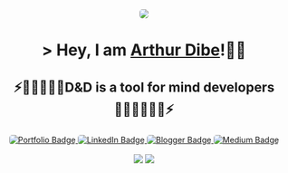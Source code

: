 <div align="center">
  <img src="https://github.com/ArthurDibe/ArthurDibe/assets/5942022/eed92bc0-bb13-4b27-b7a5-989aa16340a2"
  style="object-fit: cover; object-position: 100% 0;border-radius:5px;"/>
</div>
<h1 align="center">
  &gt; Hey, I am <b><a href="https://ArthurDibe.github.io">Arthur Dibe</a></b>!👋🏻 
</h1>
<h3 align="center" style="font-size:23px;">
  ⚡🧙🏻‍♂️🧝🏻D&D is a tool for mind developers🧛🏻‍♀️🦸🏻‍♀⚡
</h3>

<div align="center" id="badges">
		<a href="https://ArthurDibe.github.io">
			<img style="border-radius: 5px;" src="https://img.shields.io/badge/PORTFOLIO-5865f2?style=for-the-badge&logo=About.me&logoColor=white" alt="Portfolio Badge"> 
		</a>
		<a href="https://www.linkedin.com/in/arthur-dibe/">
			<img style="border-radius: 5px;" src="https://img.shields.io/badge/LinkedIn-blue?style=for-the-badge&logo=linkedin&logoColor=white" alt="LinkedIn Badge"/>
		</a>
		<a href="https://www.programming85.net/">
			<img style="border-radius: 5px;" src="https://img.shields.io/badge/Blogger-FF5722?style=for-the-badge&logo=blogger&logoColor=white" alt="Blogger Badge"/>
		</a>
		<a href="https://medium.com/@dibearthur">
			<img style="border-radius: 5px;" src="https://img.shields.io/badge/Medium-000?style=for-the-badge&logo=medium&logoColor=white" alt="Medium Badge"/>
		</a>
</div>

<br />
<div align="center">
  <img src="https://github-readme-stats.vercel.app/api/top-langs/?username=ArthurDibe&layout=donut-vertical"/>
  <img src="https://github.com/ArthurDibe/ArthurDibe/assets/5942022/4d531cf7-bcfd-45f3-9bd8-af35c82062f5"/>
</div>
